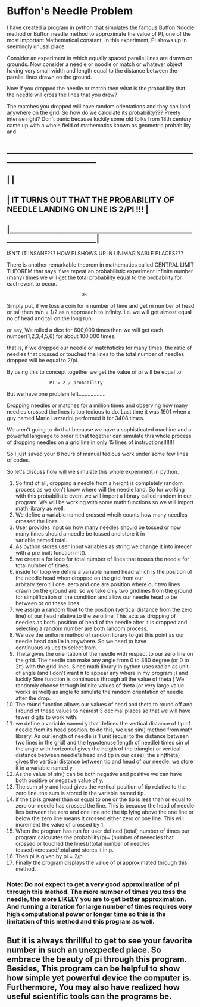 # Buffon's Needle Problem
I have created a program in python that simulates the famous Buffon Noodle method or 
Buffon needle method to approximate the value of PI, one of the most important Mathematical constant.
In this experiment, Pi shows up in seemingly unusal place.

Consider an experiment in which equally spaced parallel lines are drawn on grounds.
Now consider a needle or noodle or match or whatever object having very small width and length equal to the 
distance between the parallel lines drawn on  the ground. 

Now If you dropped the needle or match then what is the probability that the needle will cross the 
lines that you drew?

The matches you dropped will have random orientations and they can land anywhere on the grid.
So how do we calculate its probability??? Preety intense right?
Don't panic because luckily some old folks from 18th century came up with a whole field of 
mathematics known as geometric probability and 
## __________________________________________________________________________
## |                                                                         |                                                   
## | IT TURNS OUT THAT THE PROBABILITY OF NEEDLE LANDING ON LINE IS 2/PI !!! |
## |_________________________________________________________________________|

ISN'T IT INSANE??? HOW PI SHOWS UP IN UNIMAGINABLE PLACES???

There is another remarkable theorem in mathematics called CENTRAL LIMIT THEOREM 
that says if we repeat an probabilistic experiment infinite number (many) times we 
will get the total probability equal to the probability for each event to occur.

                                OR
Simply put, if we toss a coin for n number of time and get m number of head or tail then 
m/n = 1/2 as n approaach to infinity. i.e. we will get almost equal no of head and tail on the long run.

or say, We rolled a dice for 600,000 times then we will get each number(1,2,3,4,5,6) for about 100,000
times.

that is, if we dropped our needle or matchsticks for many times, the ratio of needles that crossed  or touched the lines to the total number of needles dropped will be equal to 2/pi.

By using this to concept together we get the value of pi will be equal to 

                    PI = 2 / probability

But we have one problem left..................

Dropping needles or matches for a million times and observing how many needles crossed the lines is too tedious to do.
Last time it was 1901 when a guy named Mario Lazzarini performed it for 3408 times.

We aren't going to do that because we have a sophisticated machine and a powerful language to order it that together can
simulate this whole process of dropping needles on a grid line in only 15 lines of instructions!!!!!!!

So I just saved your 8 hours of manual tedious work under some few lines of codes.

So let's discuss how will we simulate this whole experiment in python.

1. So first of all,  dropping a needle from a height is completely random process as we don't know where will the needle land.
   So for working with this probabilistic event we will import a library called random in our program. We will be working with some math functions so we will import math library as well.
2. We define a variable named crossed whcih counts how many needles crossed the lines.
3. User provides input on how many needles should be tossed or how many times should a needle be tossed and store it in          
    variable named total.
4. As python stores user input variables as string we change it into integer with a pre built function int().
5. we create a for loop for total number of lines that tosses the needle for total number of times.
6. inside for loop we define a variable named head which is the position of the needle head when dropped on the grid from our     
    arbitary zero till one. zero and one are position where our two lines drawn on the ground are. so we take only two gridlines from the ground for simplification of the condition and allow our needle head to be between or on these lines.
7. we assign a random float to the position  (vertical distance from the zero line) of our head relative to the zero line. This 
    acts as dropping of needles as both.
    position of head of the needle after it is dropped and selecting a random number are both random process.
8. We use the uniform method of random library to get this point as our needle head can lie in anywhere. So we need to have     
    continuous values to select from.
9. Theta gives the orientation of the needle with respect to our zero line on the grid. The needle can make any angle from 0 to 
    360 degree (or 0 to 2π) with the grid lines. Since math library in python uses radian as unit of angle (and I don't want π to appear any where in my program ;) and luckily Sine function is continuous through all the value of theta ) We randomly choose through infinite values of theta (or very large value works as well) as angle to simulate the random orientation of needle after the drop.
10. The round function allows our values of head and theta to round off and I round of these values to nearest 3 decimal places 
    so that we will have fewer digits to work with.
11. we define a variable named y that defines the vertical distance of tip of needle from its head position. to do this, we use 
    sin() method from math library. As our length of needle is 1 unit (equal to the distance between two lines in the grid) and the hypotenuse(length of needle) times sin of the angle with horizontal gives the heigth of the triangle( or vertical distance between needle's head and tip in our case), the sin(theta) gives the vertical distance between tip and head of our needle. we store it in a variable named y.
12. As the value of sin() can be both negative and positive we can have both positive or negative value of y.
13. The sum of y and head gives the vertical position of tip relative to the zero line. the sum is stored in the variable named 
    tip.
14. if the tip is greater than or equal to one or the tip is less than or equal to zero our needle has crossed the line. This is 
    because the head of needle lies between the zero and one line and the tip lying above the one line or below the zero line means it crossed either zero or one line. This will increment the value of crossed by 1.
15. When the program has run for user defined (total) number of times our program calculates the 
    probability(p)= (number of neeedles that crossed or touched the lines)/(total number of needles tossed)=crossed/total
    and stores it in p.
16. Then pi is given by
        pi = 2/p
17. Finally the program displays the value of pi approximated through this method.

### Note: Do not expect to get a very good approximation of pi through this method. The more number of times you toss the needle, the more LIKELY you are to get better approximation. And running a iteration for large number of times requires very high computational power or longer time so this is the limitation of this method and this program as well. 
## But it is always thrillful to get to see your favorite number in such an unexpected place. So embrace the beauty of pi through this program. Besides, This program can be helpful to show how simple yet powerful device the computer is. Furthermore, You may also have realized how useful scientific tools can the programs be.
